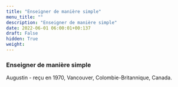 ```yaml
---
title: "Enseigner de manière simple"
menu_title: ""
description: "Enseigner de manière simple"
date: 2022-06-01 06:00:01+00:137
draft: False
hidden: True
weight:
---
```

### Enseigner de manière simple

Augustin - reçu en 1970, Vancouver, Colombie-Britannique, Canada.
